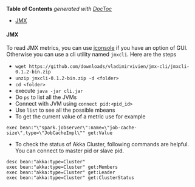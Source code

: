 <!-- START doctoc generated TOC please keep comment here to allow auto update -->
<!-- DON'T EDIT THIS SECTION, INSTEAD RE-RUN doctoc TO UPDATE -->
**Table of Contents**  *generated with [DocToc](https://github.com/thlorenz/doctoc)*

- [JMX](#jmx)

<!-- END doctoc generated TOC please keep comment here to allow auto update -->

#### JMX
To read JMX metrics, you can use [jconsole](http://docs.oracle.com/javase/7/docs/technotes/guides/management/jconsole.html) if you have an option of GUI. Otherwise you can use a cli utility named `jmxcli`. Here are the steps

- `wget https://github.com/downloads/vladimirvivien/jmx-cli/jmxcli-0.1.2-bin.zip`
- `unzip jmxcli-0.1.2-bin.zip -d <folder>`
- `cd <folder>`
- execute `java -jar cli.jar`
- Do `ps` to list all the JVMs
- Connect with JVM using `connect pid:<pid_id>`
- Use `list` to see all the possible mbeans
- To get the current value of a metric use for example
```
exec bean:"\"spark.jobserver\":name=\"job-cache-size\",type=\"JobCacheImpl\"" get:Value
```
- To check the status of Akka Cluster, following commands are helpful. You can connect to master pid or slave pid.

```
desc bean:"akka:type=Cluster"
exec bean:"akka:type=Cluster" get:Members
exec bean:"akka:type=Cluster" get:Leader
exec bean:"akka:type=Cluster" get:ClusterStatus
```
